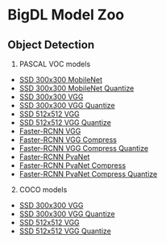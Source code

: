 # BigDL Model Zoo

## Object Detection

1. PASCAL VOC models
* [SSD 300x300 MobileNet](https://s3-ap-southeast-1.amazonaws.com/bigdl-models/object-detection/bigdl_ssd-mobilenet-300x300_PASCAL_0.4.0.model)
* [SSD 300x300 MobileNet Quantize](https://s3-ap-southeast-1.amazonaws.com/bigdl-models/object-detection/bigdl_ssd-mobilenet-300x300-quantize_PASCAL_0.4.0.model)
* [SSD 300x300 VGG](https://s3-ap-southeast-1.amazonaws.com/bigdl-models/object-detection/bigdl_ssd-vgg16-300x300_PASCAL_0.4.0.model)
* [SSD 300x300 VGG Quantize](https://s3-ap-southeast-1.amazonaws.com/bigdl-models/object-detection/bigdl_ssd-vgg16-300x300-quantize_PASCAL_0.4.0.model)
* [SSD 512x512 VGG](https://s3-ap-southeast-1.amazonaws.com/bigdl-models/object-detection/bigdl_ssd-vgg16-512x512_PASCAL_0.4.0.model)
* [SSD 512x512 VGG Quantize](https://s3-ap-southeast-1.amazonaws.com/bigdl-models/object-detection/bigdl_ssd-vgg16-512x512-quantize_PASCAL_0.4.0.model)
* [Faster-RCNN VGG](https://s3-ap-southeast-1.amazonaws.com/bigdl-models/object-detection/bigdl_frcnn-vgg16_PASCAL_0.4.0.model)
* [Faster-RCNN VGG Compress](https://s3-ap-southeast-1.amazonaws.com/bigdl-models/object-detection/bigdl_frcnn-vgg16-compress_PASCAL_0.4.0.model)
* [Faster-RCNN VGG Compress Quantize](https://s3-ap-southeast-1.amazonaws.com/bigdl-models/object-detection/bigdl_frcnn-vgg16-compress-quantize_PASCAL_0.4.0.model)
* [Faster-RCNN PvaNet](https://s3-ap-southeast-1.amazonaws.com/bigdl-models/object-detection/bigdl_frcnn-pvanet_PASCAL_0.4.0.model)
* [Faster-RCNN PvaNet Compress](https://s3-ap-southeast-1.amazonaws.com/bigdl-models/object-detection/bigdl_frcnn-pvanet-compress_PASCAL_0.4.0.model)
* [Faster-RCNN PvaNet Compress Quantize](https://s3-ap-southeast-1.amazonaws.com/bigdl-models/object-detection/bigdl_frcnn-pvanet-compress-quantize_PASCAL_0.4.0.model)

2. COCO models

* [SSD 300x300 VGG](https://s3-ap-southeast-1.amazonaws.com/bigdl-models/object-detection/bigdl_ssd-vgg16-300x300_COCO_0.4.0.model)
* [SSD 300x300 VGG Quantize](https://s3-ap-southeast-1.amazonaws.com/bigdl-models/object-detection/bigdl_ssd-vgg16-300x300-quantize_COCO_0.4.0.model)
* [SSD 512x512 VGG](https://s3-ap-southeast-1.amazonaws.com/bigdl-models/object-detection/bigdl_ssd-vgg16-512x512_COCO_0.4.0.model)
* [SSD 512x512 VGG Quantize](https://s3-ap-southeast-1.amazonaws.com/bigdl-models/object-detection/bigdl_ssd-vgg16-512x512-quantize_COCO_0.4.0.model)